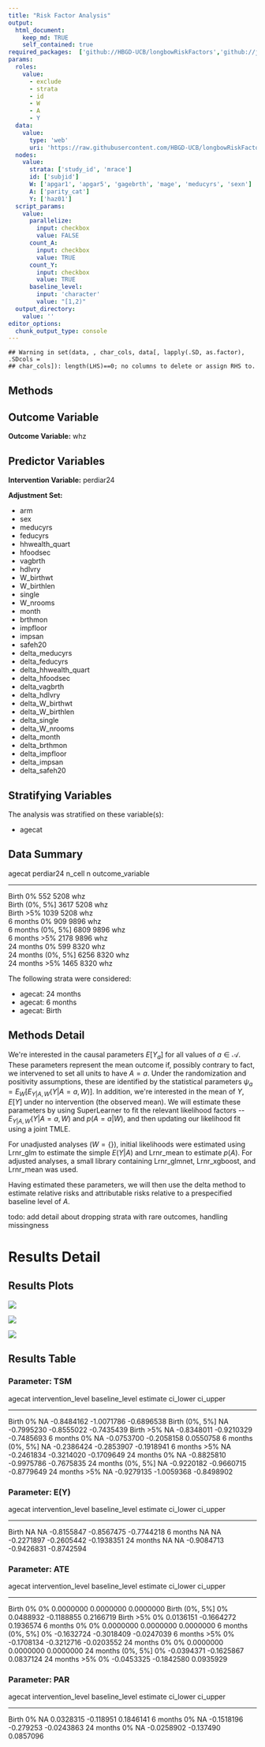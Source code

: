 ```yaml
---
title: "Risk Factor Analysis"
output: 
  html_document:
    keep_md: TRUE
    self_contained: true
required_packages:  ['github://HBGD-UCB/longbowRiskFactors','github://jeremyrcoyle/skimr@vector_types', 'github://tlverse/delayed']
params:
  roles:
    value:
      - exclude
      - strata
      - id
      - W
      - A
      - Y
  data: 
    value: 
      type: 'web'
      uri: 'https://raw.githubusercontent.com/HBGD-UCB/longbowRiskFactors/master/inst/sample_data/birthwt_data.rdata'
  nodes:
    value:
      strata: ['study_id', 'mrace']
      id: ['subjid']
      W: ['apgar1', 'apgar5', 'gagebrth', 'mage', 'meducyrs', 'sexn']
      A: ['parity_cat']
      Y: ['haz01']
  script_params:
    value:
      parallelize:
        input: checkbox
        value: FALSE
      count_A:
        input: checkbox
        value: TRUE
      count_Y:
        input: checkbox
        value: TRUE        
      baseline_level:
        input: 'character'
        value: "[1,2)"
  output_directory:
    value: ''
editor_options: 
  chunk_output_type: console
---
```







```
## Warning in set(data, , char_cols, data[, lapply(.SD, as.factor), .SDcols =
## char_cols]): length(LHS)==0; no columns to delete or assign RHS to.
```

## Methods
## Outcome Variable

**Outcome Variable:** whz

## Predictor Variables

**Intervention Variable:** perdiar24

**Adjustment Set:**

* arm
* sex
* meducyrs
* feducyrs
* hhwealth_quart
* hfoodsec
* vagbrth
* hdlvry
* W_birthwt
* W_birthlen
* single
* W_nrooms
* month
* brthmon
* impfloor
* impsan
* safeh20
* delta_meducyrs
* delta_feducyrs
* delta_hhwealth_quart
* delta_hfoodsec
* delta_vagbrth
* delta_hdlvry
* delta_W_birthwt
* delta_W_birthlen
* delta_single
* delta_W_nrooms
* delta_month
* delta_brthmon
* delta_impfloor
* delta_impsan
* delta_safeh20

## Stratifying Variables

The analysis was stratified on these variable(s):

* agecat

## Data Summary

agecat      perdiar24    n_cell      n  outcome_variable 
----------  ----------  -------  -----  -----------------
Birth       0%              552   5208  whz              
Birth       (0%, 5%]       3617   5208  whz              
Birth       >5%            1039   5208  whz              
6 months    0%              909   9896  whz              
6 months    (0%, 5%]       6809   9896  whz              
6 months    >5%            2178   9896  whz              
24 months   0%              599   8320  whz              
24 months   (0%, 5%]       6256   8320  whz              
24 months   >5%            1465   8320  whz              


The following strata were considered:

* agecat: 24 months
* agecat: 6 months
* agecat: Birth



## Methods Detail

We're interested in the causal parameters $E[Y_a]$ for all values of $a \in \mathcal{A}$. These parameters represent the mean outcome if, possibly contrary to fact, we intervened to set all units to have $A=a$. Under the randomization and positivity assumptions, these are identified by the statistical parameters $\psi_a=E_W[E_{Y|A,W}(Y|A=a,W)]$.  In addition, we're interested in the mean of $Y$, $E[Y]$ under no intervention (the observed mean). We will estimate these parameters by using SuperLearner to fit the relevant likelihood factors -- $E_{Y|A,W}(Y|A=a,W)$ and $p(A=a|W)$, and then updating our likelihood fit using a joint TMLE.

For unadjusted analyses ($W=\{\}$), initial likelihoods were estimated using Lrnr_glm to estimate the simple $E(Y|A)$ and Lrnr_mean to estimate $p(A)$. For adjusted analyses, a small library containing Lrnr_glmnet, Lrnr_xgboost, and Lrnr_mean was used.

Having estimated these parameters, we will then use the delta method to estimate relative risks and attributable risks relative to a prespecified baseline level of $A$.

todo: add detail about dropping strata with rare outcomes, handling missingness







# Results Detail

## Results Plots
![](/tmp/7b8317e4-5447-4eed-aba3-a9084237af06/ccda64ad-83b3-45d8-88d5-8e9cf4513e04/REPORT_files/figure-html/plot_tsm-1.png)<!-- -->



![](/tmp/7b8317e4-5447-4eed-aba3-a9084237af06/ccda64ad-83b3-45d8-88d5-8e9cf4513e04/REPORT_files/figure-html/plot_ate-1.png)<!-- -->



![](/tmp/7b8317e4-5447-4eed-aba3-a9084237af06/ccda64ad-83b3-45d8-88d5-8e9cf4513e04/REPORT_files/figure-html/plot_par-1.png)<!-- -->

## Results Table

### Parameter: TSM


agecat      intervention_level   baseline_level      estimate     ci_lower     ci_upper
----------  -------------------  ---------------  -----------  -----------  -----------
Birth       0%                   NA                -0.8484162   -1.0071786   -0.6896538
Birth       (0%, 5%]             NA                -0.7995230   -0.8555022   -0.7435439
Birth       >5%                  NA                -0.8348011   -0.9210329   -0.7485693
6 months    0%                   NA                -0.0753700   -0.2058158    0.0550758
6 months    (0%, 5%]             NA                -0.2386424   -0.2853907   -0.1918941
6 months    >5%                  NA                -0.2461834   -0.3214020   -0.1709649
24 months   0%                   NA                -0.8825810   -0.9975786   -0.7675835
24 months   (0%, 5%]             NA                -0.9220182   -0.9660715   -0.8779649
24 months   >5%                  NA                -0.9279135   -1.0059368   -0.8498902


### Parameter: E(Y)


agecat      intervention_level   baseline_level      estimate     ci_lower     ci_upper
----------  -------------------  ---------------  -----------  -----------  -----------
Birth       NA                   NA                -0.8155847   -0.8567475   -0.7744218
6 months    NA                   NA                -0.2271897   -0.2605442   -0.1938351
24 months   NA                   NA                -0.9084713   -0.9426831   -0.8742594


### Parameter: ATE


agecat      intervention_level   baseline_level      estimate     ci_lower     ci_upper
----------  -------------------  ---------------  -----------  -----------  -----------
Birth       0%                   0%                 0.0000000    0.0000000    0.0000000
Birth       (0%, 5%]             0%                 0.0488932   -0.1188855    0.2166719
Birth       >5%                  0%                 0.0136151   -0.1664272    0.1936574
6 months    0%                   0%                 0.0000000    0.0000000    0.0000000
6 months    (0%, 5%]             0%                -0.1632724   -0.3018409   -0.0247039
6 months    >5%                  0%                -0.1708134   -0.3212716   -0.0203552
24 months   0%                   0%                 0.0000000    0.0000000    0.0000000
24 months   (0%, 5%]             0%                -0.0394371   -0.1625867    0.0837124
24 months   >5%                  0%                -0.0453325   -0.1842580    0.0935929


### Parameter: PAR


agecat      intervention_level   baseline_level      estimate    ci_lower     ci_upper
----------  -------------------  ---------------  -----------  ----------  -----------
Birth       0%                   NA                 0.0328315   -0.118951    0.1846141
6 months    0%                   NA                -0.1518196   -0.279253   -0.0243863
24 months   0%                   NA                -0.0258902   -0.137490    0.0857096
